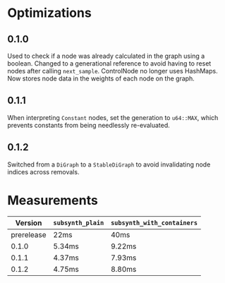 # Optimizations

## 0.1.0
Used to check if a node was already calculated in the graph using a boolean. Changed to a generational reference to avoid having to reset nodes after calling `next_sample`. ControlNode no longer uses HashMaps. Now stores node data in the weights of each node on the graph.

## 0.1.1
When interpreting `Constant` nodes, set the generation to `u64::MAX`, which prevents constants from being needlessly re-evaluated.

## 0.1.2
Switched from a `DiGraph` to a `StableDiGraph` to avoid invalidating node indices across removals.

# Measurements

| Version    | `subsynth_plain` | `subsynth_with_containers` |
| ---------- | ---------------- | -------------------------- |
| prerelease | 22ms             | 40ms                       |
| 0.1.0      | 5.34ms           | 9.22ms                     |
| 0.1.1      | 4.37ms           | 7.93ms                     |
| 0.1.2      | 4.75ms           | 8.80ms                     |
